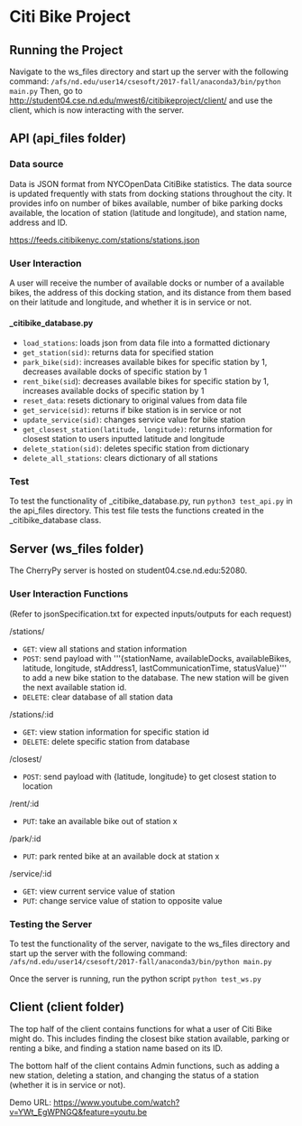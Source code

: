 # Citi Bike Project

## Running the Project
Navigate to the ws_files directory and start up the server with the following command: 
```/afs/nd.edu/user14/csesoft/2017-fall/anaconda3/bin/python main.py```
Then, go to http://student04.cse.nd.edu/mwest6/citibikeproject/client/ and use the client, which is now interacting with the server.


## API (api_files folder)

### Data source

Data is JSON format from NYCOpenData CitiBike statistics. The data source is updated frequently with stats from docking stations throughout the city. It provides info on number of bikes available, number of bike parking docks available, the location of station (latitude and longitude), and station name, address and ID.

https://feeds.citibikenyc.com/stations/stations.json

### User Interaction 

A user will receive the number of available docks or number of a available bikes, the address of this docking station,  and its distance from them based on their latitude and longitude, and whether it is in service or not. 

#### _citibike_database.py

* ```load_stations```: loads json from data file into a formatted dictionary
* ```get_station(sid)```: returns data for specified station
* ```park_bike(sid)```: increases available bikes for specific station by 1, decreases available docks of specific station by 1
* ```rent_bike(sid```): decreases available bikes for specific station by 1, increases available docks of specific station by 1
* ```reset_data```: resets dictionary to original values from data file
* ```get_service(sid)```: returns if bike station is in service or not
* ```update_service(sid)```: changes service value for bike station
* ```get_closest_station(latitude, longitude)```: returns information for closest station to users inputted latitude and longitude
* ```delete_station(sid)```: deletes specific station from dictionary
* ```delete_all_stations```: clears dictionary of all stations


### Test

To test the functionality of _citibike_database.py, run ```python3 test_api.py``` in the api_files directory. This test file tests the functions created in the _citibike_database class. 

## Server (ws_files folder)

The CherryPy server is hosted on student04.cse.nd.edu:52080. 

### User Interaction Functions

(Refer to jsonSpecification.txt for expected inputs/outputs for each request)

/stations/
* ```GET```: view all stations and station information
* ```POST```: send payload with '''{stationName, availableDocks, availableBikes, latitude, longitude, stAddress1, lastCommunicationTime, statusValue}''' to add a new bike station to the database. The new station will be given the next available station id. 
* ```DELETE```: clear database of all station data

/stations/:id
* ```GET```: view station information for specific station id
* ```DELETE```: delete specific station from database

/closest/
* ```POST```: send payload with {latitude, longitude} to get closest station to location

/rent/:id
* ```PUT```: take an available bike out of station x

/park/:id
* ```PUT```: park rented bike at an available dock at station x

/service/:id
* ```GET```: view current service value of station
* ```PUT```: change service value of station to opposite value

### Testing the Server

To test the functionality of the server, navigate to the ws_files directory and start up the server with the following command: 
```/afs/nd.edu/user14/csesoft/2017-fall/anaconda3/bin/python main.py```

Once the server is running, run the python script ```python test_ws.py```

## Client (client folder)

The top half of the client contains functions for what a user of Citi Bike might do. This includes finding the closest bike station available, parking or renting a bike, and finding a station name based on its ID. 

The bottom half of the client contains Admin functions, such as adding a new station, deleting a station, and changing the status of a station (whether it is in service or not). 

Demo URL: https://www.youtube.com/watch?v=YWt_EgWPNGQ&feature=youtu.be
